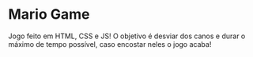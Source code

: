 # Mario Game

Jogo feito em HTML, CSS e JS! O objetivo é desviar dos canos e durar o máximo de tempo possível, caso encostar neles o jogo acaba!
